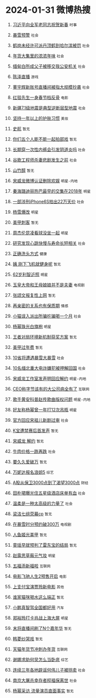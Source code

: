 # 2024-01-31 微博热搜 
1. [习近平向全军老同志祝贺新春](https://m.weibo.cn/search?containerid=100103type%3D1%26t%3D10%26q%3D%23%E4%B9%A0%E8%BF%91%E5%B9%B3%E5%90%91%E5%85%A8%E5%86%9B%E8%80%81%E5%90%8C%E5%BF%97%E7%A5%9D%E8%B4%BA%E6%96%B0%E6%98%A5%23&stream_entry_id=51&isnewpage=1&extparam=seat%3D1%26q%3D%2523%25E4%25B9%25A0%25E8%25BF%2591%25E5%25B9%25B3%25E5%2590%2591%25E5%2585%25A8%25E5%2586%259B%25E8%2580%2581%25E5%2590%258C%25E5%25BF%2597%25E7%25A5%259D%25E8%25B4%25BA%25E6%2596%25B0%25E6%2598%25A5%2523%26stream_entry_id%3D51%26filter_type%3Drealtimehot%26c_type%3D51%26pos%3D0%26cate%3D10103%26dgr%3D0%26display_time%3D1706642283%26pre_seqid%3D1706642283820016309209) `时事` 

2. [暴雪预警](https://m.weibo.cn/search?containerid=100103type%3D1%26t%3D10%26q%3D%E6%9A%B4%E9%9B%AA%E9%A2%84%E8%AD%A6&stream_entry_id=31&isnewpage=1&extparam=seat%3D1%26realpos%3D1%26lcate%3D5001%26dgr%3D0%26cate%3D5001%26band_rank%3D1%26q%3D%25E6%259A%25B4%25E9%259B%25AA%25E9%25A2%2584%25E8%25AD%25A6%26stream_entry_id%3D31%26filter_type%3Drealtimehot%26pos%3D0%26flag%3D2%26c_type%3D31%26display_time%3D1706642283%26pre_seqid%3D1706642283820016309209) `社会` 

3. [鹤岗未经许可派丹顶鹤到哈尔滨被罚](https://m.weibo.cn/search?containerid=100103type%3D1%26t%3D10%26q%3D%23%E9%B9%A4%E5%B2%97%E6%9C%AA%E7%BB%8F%E8%AE%B8%E5%8F%AF%E6%B4%BE%E4%B8%B9%E9%A1%B6%E9%B9%A4%E5%88%B0%E5%93%88%E5%B0%94%E6%BB%A8%E8%A2%AB%E7%BD%9A%23&stream_entry_id=31&isnewpage=1&extparam=seat%3D1%26realpos%3D2%26lcate%3D5001%26dgr%3D0%26cate%3D5001%26band_rank%3D2%26q%3D%2523%25E9%25B9%25A4%25E5%25B2%2597%25E6%259C%25AA%25E7%25BB%258F%25E8%25AE%25B8%25E5%258F%25AF%25E6%25B4%25BE%25E4%25B8%25B9%25E9%25A1%25B6%25E9%25B9%25A4%25E5%2588%25B0%25E5%2593%2588%25E5%25B0%2594%25E6%25BB%25A8%25E8%25A2%25AB%25E7%25BD%259A%2523%26stream_entry_id%3D31%26filter_type%3Drealtimehot%26pos%3D1%26flag%3D2%26c_type%3D31%26display_time%3D1706642283%26pre_seqid%3D1706642283820016309209) `社会` 

4. [年货大集里的浓浓年味](https://m.weibo.cn/search?containerid=100103type%3D1%26t%3D10%26q%3D%23%E5%B9%B4%E8%B4%A7%E5%A4%A7%E9%9B%86%E9%87%8C%E7%9A%84%E6%B5%93%E6%B5%93%E5%B9%B4%E5%91%B3%23&stream_entry_id=31&isnewpage=1&extparam=seat%3D1%26realpos%3D3%26lcate%3D5001%26dgr%3D0%26cate%3D5001%26band_rank%3D3%26q%3D%2523%25E5%25B9%25B4%25E8%25B4%25A7%25E5%25A4%25A7%25E9%259B%2586%25E9%2587%258C%25E7%259A%2584%25E6%25B5%2593%25E6%25B5%2593%25E5%25B9%25B4%25E5%2591%25B3%2523%26stream_entry_id%3D31%26filter_type%3Drealtimehot%26pos%3D2%26flag%3D0%26c_type%3D31%26display_time%3D1706642283%26pre_seqid%3D1706642283820016309209) `社会` 

5. [缅甸白所成父子被移交我公安机关](https://m.weibo.cn/search?containerid=100103type%3D1%26t%3D10%26q%3D%23%E7%BC%85%E7%94%B8%E7%99%BD%E6%89%80%E6%88%90%E7%88%B6%E5%AD%90%E8%A2%AB%E7%A7%BB%E4%BA%A4%E6%88%91%E5%85%AC%E5%AE%89%E6%9C%BA%E5%85%B3%23&stream_entry_id=31&isnewpage=1&extparam=seat%3D1%26realpos%3D4%26lcate%3D5001%26dgr%3D0%26cate%3D5001%26band_rank%3D4%26q%3D%2523%25E7%25BC%2585%25E7%2594%25B8%25E7%2599%25BD%25E6%2589%2580%25E6%2588%2590%25E7%2588%25B6%25E5%25AD%2590%25E8%25A2%25AB%25E7%25A7%25BB%25E4%25BA%25A4%25E6%2588%2591%25E5%2585%25AC%25E5%25AE%2589%25E6%259C%25BA%25E5%2585%25B3%2523%26stream_entry_id%3D31%26filter_type%3Drealtimehot%26pos%3D3%26flag%3D0%26c_type%3D31%26display_time%3D1706642283%26pre_seqid%3D1706642283820016309209) `社会` 

6. [陈泽直播](https://m.weibo.cn/search?containerid=100103type%3D1%26t%3D10%26q%3D%E9%99%88%E6%B3%BD%E7%9B%B4%E6%92%AD&stream_entry_id=31&isnewpage=1&extparam=seat%3D1%26realpos%3D5%26lcate%3D5001%26dgr%3D0%26cate%3D5001%26band_rank%3D5%26q%3D%25E9%2599%2588%25E6%25B3%25BD%25E7%259B%25B4%25E6%2592%25AD%26stream_entry_id%3D31%26filter_type%3Drealtimehot%26pos%3D4%26flag%3D0%26c_type%3D31%26display_time%3D1706642283%26pre_seqid%3D1706642283820016309209) `游戏` 

7. [董宇辉新账号直播间被指大规模抄袭](https://m.weibo.cn/search?containerid=100103type%3D1%26t%3D10%26q%3D%23%E8%91%A3%E5%AE%87%E8%BE%89%E6%96%B0%E8%B4%A6%E5%8F%B7%E7%9B%B4%E6%92%AD%E9%97%B4%E8%A2%AB%E6%8C%87%E5%A4%A7%E8%A7%84%E6%A8%A1%E6%8A%84%E8%A2%AD%23&stream_entry_id=31&isnewpage=1&extparam=seat%3D1%26realpos%3D6%26lcate%3D5001%26dgr%3D0%26cate%3D5001%26band_rank%3D6%26q%3D%2523%25E8%2591%25A3%25E5%25AE%2587%25E8%25BE%2589%25E6%2596%25B0%25E8%25B4%25A6%25E5%258F%25B7%25E7%259B%25B4%25E6%2592%25AD%25E9%2597%25B4%25E8%25A2%25AB%25E6%258C%2587%25E5%25A4%25A7%25E8%25A7%2584%25E6%25A8%25A1%25E6%258A%2584%25E8%25A2%25AD%2523%26stream_entry_id%3D31%26filter_type%3Drealtimehot%26pos%3D5%26flag%3D2%26c_type%3D31%26display_time%3D1706642283%26pre_seqid%3D1706642283820016309209) `社会` 

8. [红毯先生一身春节档反骨](https://m.weibo.cn/search?containerid=100103type%3D1%26t%3D10%26q%3D%23%E7%BA%A2%E6%AF%AF%E5%85%88%E7%94%9F%E4%B8%80%E8%BA%AB%E6%98%A5%E8%8A%82%E6%A1%A3%E5%8F%8D%E9%AA%A8%23&stream_entry_id=31&isnewpage=1&extparam=seat%3D1%26topic_ad%3D1%26lcate%3D5001%26dgr%3D0%26cate%3D5001%26band_rank%3D7%26q%3D%2523%25E7%25BA%25A2%25E6%25AF%25AF%25E5%2585%2588%25E7%2594%259F%25E4%25B8%2580%25E8%25BA%25AB%25E6%2598%25A5%25E8%258A%2582%25E6%25A1%25A3%25E5%258F%258D%25E9%25AA%25A8%2523%26stream_entry_id%3D31%26filter_type%3Drealtimehot%26adid%3D221774%26pos%3D6%26c_type%3D31%26is_ad_pos%3D1%26display_time%3D1706642283%26pre_seqid%3D1706642283820016309209) `电影` 

9. [新疆7.1级地震是典型逆断层型地震](https://m.weibo.cn/search?containerid=100103type%3D1%26t%3D10%26q%3D%23%E6%96%B0%E7%96%867.1%E7%BA%A7%E5%9C%B0%E9%9C%87%E6%98%AF%E5%85%B8%E5%9E%8B%E9%80%86%E6%96%AD%E5%B1%82%E5%9E%8B%E5%9C%B0%E9%9C%87%23&stream_entry_id=31&isnewpage=1&extparam=seat%3D1%26realpos%3D7%26lcate%3D5001%26dgr%3D0%26cate%3D5001%26band_rank%3D7%26q%3D%2523%25E6%2596%25B0%25E7%2596%25867.1%25E7%25BA%25A7%25E5%259C%25B0%25E9%259C%2587%25E6%2598%25AF%25E5%2585%25B8%25E5%259E%258B%25E9%2580%2586%25E6%2596%25AD%25E5%25B1%2582%25E5%259E%258B%25E5%259C%25B0%25E9%259C%2587%2523%26stream_entry_id%3D31%26filter_type%3Drealtimehot%26pos%3D7%26flag%3D2%26c_type%3D31%26display_time%3D1706642283%26pre_seqid%3D1706642283820016309209) `社会` 

10. [坚持一年以上的护肤习惯](https://m.weibo.cn/search?containerid=100103type%3D1%26t%3D10%26q%3D%23%E5%9D%9A%E6%8C%81%E4%B8%80%E5%B9%B4%E4%BB%A5%E4%B8%8A%E7%9A%84%E6%8A%A4%E8%82%A4%E4%B9%A0%E6%83%AF%23&stream_entry_id=31&isnewpage=1&extparam=seat%3D1%26realpos%3D8%26lcate%3D5001%26dgr%3D0%26cate%3D5001%26band_rank%3D8%26q%3D%2523%25E5%259D%259A%25E6%258C%2581%25E4%25B8%2580%25E5%25B9%25B4%25E4%25BB%25A5%25E4%25B8%258A%25E7%259A%2584%25E6%258A%25A4%25E8%2582%25A4%25E4%25B9%25A0%25E6%2583%25AF%2523%26stream_entry_id%3D31%26filter_type%3Drealtimehot%26pos%3D8%26flag%3D2%26c_type%3D31%26display_time%3D1706642283%26pre_seqid%3D1706642283820016309209) `美妆` 

11. [史航](https://m.weibo.cn/search?containerid=100103type%3D1%26t%3D10%26q%3D%E5%8F%B2%E8%88%AA&stream_entry_id=31&isnewpage=1&extparam=seat%3D1%26realpos%3D9%26lcate%3D5001%26dgr%3D0%26cate%3D5001%26band_rank%3D9%26q%3D%25E5%258F%25B2%25E8%2588%25AA%26stream_entry_id%3D31%26filter_type%3Drealtimehot%26pos%3D9%26flag%3D2%26c_type%3D31%26display_time%3D1706642283%26pre_seqid%3D1706642283820016309209) `暂无` 

12. [你们五个人能不能一起拍部戏](https://m.weibo.cn/search?containerid=100103type%3D1%26t%3D10%26q%3D%E4%BD%A0%E4%BB%AC%E4%BA%94%E4%B8%AA%E4%BA%BA%E8%83%BD%E4%B8%8D%E8%83%BD%E4%B8%80%E8%B5%B7%E6%8B%8D%E9%83%A8%E6%88%8F&stream_entry_id=31&isnewpage=1&extparam=seat%3D1%26realpos%3D10%26lcate%3D5001%26dgr%3D0%26cate%3D5001%26band_rank%3D10%26q%3D%25E4%25BD%25A0%25E4%25BB%25AC%25E4%25BA%2594%25E4%25B8%25AA%25E4%25BA%25BA%25E8%2583%25BD%25E4%25B8%258D%25E8%2583%25BD%25E4%25B8%2580%25E8%25B5%25B7%25E6%258B%258D%25E9%2583%25A8%25E6%2588%258F%26stream_entry_id%3D31%26filter_type%3Drealtimehot%26pos%3D10%26flag%3D2%26c_type%3D31%26display_time%3D1706642283%26pre_seqid%3D1706642283820016309209) `暂无` 

13. [长期穿一次性内裤会引发阴道炎吗](https://m.weibo.cn/search?containerid=100103type%3D1%26t%3D10%26q%3D%23%E9%95%BF%E6%9C%9F%E7%A9%BF%E4%B8%80%E6%AC%A1%E6%80%A7%E5%86%85%E8%A3%A4%E4%BC%9A%E5%BC%95%E5%8F%91%E9%98%B4%E9%81%93%E7%82%8E%E5%90%97%23&stream_entry_id=31&isnewpage=1&extparam=seat%3D1%26realpos%3D11%26lcate%3D5001%26dgr%3D0%26cate%3D5001%26band_rank%3D11%26q%3D%2523%25E9%2595%25BF%25E6%259C%259F%25E7%25A9%25BF%25E4%25B8%2580%25E6%25AC%25A1%25E6%2580%25A7%25E5%2586%2585%25E8%25A3%25A4%25E4%25BC%259A%25E5%25BC%2595%25E5%258F%2591%25E9%2598%25B4%25E9%2581%2593%25E7%2582%258E%25E5%2590%2597%2523%26stream_entry_id%3D31%26filter_type%3Drealtimehot%26pos%3D11%26flag%3D2%26c_type%3D31%26display_time%3D1706642283%26pre_seqid%3D1706642283820016309209) `社会` 

14. [谷歌工程师杀妻悲剧发生之前](https://m.weibo.cn/search?containerid=100103type%3D1%26t%3D10%26q%3D%23%E8%B0%B7%E6%AD%8C%E5%B7%A5%E7%A8%8B%E5%B8%88%E6%9D%80%E5%A6%BB%E6%82%B2%E5%89%A7%E5%8F%91%E7%94%9F%E4%B9%8B%E5%89%8D%23&stream_entry_id=31&isnewpage=1&extparam=seat%3D1%26realpos%3D12%26lcate%3D5001%26dgr%3D0%26cate%3D5001%26band_rank%3D12%26q%3D%2523%25E8%25B0%25B7%25E6%25AD%258C%25E5%25B7%25A5%25E7%25A8%258B%25E5%25B8%2588%25E6%259D%2580%25E5%25A6%25BB%25E6%2582%25B2%25E5%2589%25A7%25E5%258F%2591%25E7%2594%259F%25E4%25B9%258B%25E5%2589%258D%2523%26stream_entry_id%3D31%26filter_type%3Drealtimehot%26pos%3D12%26flag%3D2%26c_type%3D31%26display_time%3D1706642283%26pre_seqid%3D1706642283820016309209) `社会` 

15. [山竹醇](https://m.weibo.cn/search?containerid=100103type%3D1%26t%3D10%26q%3D%E5%B1%B1%E7%AB%B9%E9%86%87&stream_entry_id=31&isnewpage=1&extparam=seat%3D1%26realpos%3D13%26lcate%3D5001%26dgr%3D0%26cate%3D5001%26band_rank%3D13%26q%3D%25E5%25B1%25B1%25E7%25AB%25B9%25E9%2586%2587%26stream_entry_id%3D31%26filter_type%3Drealtimehot%26pos%3D13%26flag%3D2%26c_type%3D31%26display_time%3D1706642283%26pre_seqid%3D1706642283820016309209) `暂无` 

16. [宋威龙微博认证删除欢娱](https://m.weibo.cn/search?containerid=100103type%3D1%26t%3D10%26q%3D%23%E5%AE%8B%E5%A8%81%E9%BE%99%E5%BE%AE%E5%8D%9A%E8%AE%A4%E8%AF%81%E5%88%A0%E9%99%A4%E6%AC%A2%E5%A8%B1%23&stream_entry_id=31&isnewpage=1&extparam=seat%3D1%26realpos%3D14%26lcate%3D5001%26dgr%3D0%26cate%3D5001%26band_rank%3D14%26q%3D%2523%25E5%25AE%258B%25E5%25A8%2581%25E9%25BE%2599%25E5%25BE%25AE%25E5%258D%259A%25E8%25AE%25A4%25E8%25AF%2581%25E5%2588%25A0%25E9%2599%25A4%25E6%25AC%25A2%25E5%25A8%25B1%2523%26stream_entry_id%3D31%26filter_type%3Drealtimehot%26pos%3D14%26flag%3D2%26c_type%3D31%26display_time%3D1706642283%26pre_seqid%3D1706642283820016309209) `明星-内地` 

17. [秦海璐迪丽热巴最早的交集在2018年](https://m.weibo.cn/search?containerid=100103type%3D1%26t%3D10%26q%3D%23%E7%A7%A6%E6%B5%B7%E7%92%90%E8%BF%AA%E4%B8%BD%E7%83%AD%E5%B7%B4%E6%9C%80%E6%97%A9%E7%9A%84%E4%BA%A4%E9%9B%86%E5%9C%A82018%E5%B9%B4%23&stream_entry_id=31&isnewpage=1&extparam=seat%3D1%26realpos%3D15%26lcate%3D5001%26dgr%3D0%26cate%3D5001%26band_rank%3D15%26q%3D%2523%25E7%25A7%25A6%25E6%25B5%25B7%25E7%2592%2590%25E8%25BF%25AA%25E4%25B8%25BD%25E7%2583%25AD%25E5%25B7%25B4%25E6%259C%2580%25E6%2597%25A9%25E7%259A%2584%25E4%25BA%25A4%25E9%259B%2586%25E5%259C%25A82018%25E5%25B9%25B4%2523%26stream_entry_id%3D31%26filter_type%3Drealtimehot%26pos%3D15%26flag%3D0%26c_type%3D31%26display_time%3D1706642283%26pre_seqid%3D1706642283820016309209) `明星` 

18. [一部涉刑iPhone6S拍出22万天价](https://m.weibo.cn/search?containerid=100103type%3D1%26t%3D10%26q%3D%23%E4%B8%80%E9%83%A8%E6%B6%89%E5%88%91iPhone6S%E6%8B%8D%E5%87%BA22%E4%B8%87%E5%A4%A9%E4%BB%B7%23&stream_entry_id=31&isnewpage=1&extparam=seat%3D1%26realpos%3D16%26lcate%3D5001%26dgr%3D0%26cate%3D5001%26band_rank%3D16%26q%3D%2523%25E4%25B8%2580%25E9%2583%25A8%25E6%25B6%2589%25E5%2588%2591iPhone6S%25E6%258B%258D%25E5%2587%25BA22%25E4%25B8%2587%25E5%25A4%25A9%25E4%25BB%25B7%2523%26stream_entry_id%3D31%26filter_type%3Drealtimehot%26pos%3D16%26flag%3D0%26c_type%3D31%26display_time%3D1706642283%26pre_seqid%3D1706642283820016309209) `社会` 

19. [杨雪爆改](https://m.weibo.cn/search?containerid=100103type%3D1%26t%3D10%26q%3D%23%E6%9D%A8%E9%9B%AA%E7%88%86%E6%94%B9%23&stream_entry_id=31&isnewpage=1&extparam=seat%3D1%26realpos%3D17%26lcate%3D5001%26dgr%3D0%26cate%3D5001%26band_rank%3D17%26q%3D%2523%25E6%259D%25A8%25E9%259B%25AA%25E7%2588%2586%25E6%2594%25B9%2523%26stream_entry_id%3D31%26filter_type%3Drealtimehot%26pos%3D17%26flag%3D2%26c_type%3D31%26display_time%3D1706642283%26pre_seqid%3D1706642283820016309209) `明星` 

20. [美甲刺客](https://m.weibo.cn/search?containerid=100103type%3D1%26t%3D10%26q%3D%E7%BE%8E%E7%94%B2%E5%88%BA%E5%AE%A2&stream_entry_id=31&isnewpage=1&extparam=seat%3D1%26realpos%3D18%26lcate%3D5001%26dgr%3D0%26cate%3D5001%26band_rank%3D18%26q%3D%25E7%25BE%258E%25E7%2594%25B2%25E5%2588%25BA%25E5%25AE%25A2%26stream_entry_id%3D31%26filter_type%3Drealtimehot%26pos%3D18%26flag%3D0%26c_type%3D31%26display_time%3D1706642283%26pre_seqid%3D1706642283820016309209) `暂无` 

21. [周杰伦昆凌看球没坐一起](https://m.weibo.cn/search?containerid=100103type%3D1%26t%3D10%26q%3D%23%E5%91%A8%E6%9D%B0%E4%BC%A6%E6%98%86%E5%87%8C%E7%9C%8B%E7%90%83%E6%B2%A1%E5%9D%90%E4%B8%80%E8%B5%B7%23&stream_entry_id=31&isnewpage=1&extparam=seat%3D1%26realpos%3D19%26lcate%3D5001%26dgr%3D0%26cate%3D5001%26band_rank%3D19%26q%3D%2523%25E5%2591%25A8%25E6%259D%25B0%25E4%25BC%25A6%25E6%2598%2586%25E5%2587%258C%25E7%259C%258B%25E7%2590%2583%25E6%25B2%25A1%25E5%259D%2590%25E4%25B8%2580%25E8%25B5%25B7%2523%26stream_entry_id%3D31%26filter_type%3Drealtimehot%26pos%3D19%26flag%3D2%26c_type%3D31%26display_time%3D1706642283%26pre_seqid%3D1706642283820016309209) `明星` 

22. [研究发现心跳快慢与寿命长短相关](https://m.weibo.cn/search?containerid=100103type%3D1%26t%3D10%26q%3D%23%E7%A0%94%E7%A9%B6%E5%8F%91%E7%8E%B0%E5%BF%83%E8%B7%B3%E5%BF%AB%E6%85%A2%E4%B8%8E%E5%AF%BF%E5%91%BD%E9%95%BF%E7%9F%AD%E7%9B%B8%E5%85%B3%23&stream_entry_id=31&isnewpage=1&extparam=seat%3D1%26realpos%3D20%26lcate%3D5001%26dgr%3D0%26cate%3D5001%26band_rank%3D20%26q%3D%2523%25E7%25A0%2594%25E7%25A9%25B6%25E5%258F%2591%25E7%258E%25B0%25E5%25BF%2583%25E8%25B7%25B3%25E5%25BF%25AB%25E6%2585%25A2%25E4%25B8%258E%25E5%25AF%25BF%25E5%2591%25BD%25E9%2595%25BF%25E7%259F%25AD%25E7%259B%25B8%25E5%2585%25B3%2523%26stream_entry_id%3D31%26filter_type%3Drealtimehot%26pos%3D20%26flag%3D0%26c_type%3D31%26display_time%3D1706642283%26pre_seqid%3D1706642283820016309209) `社会` 

23. [正确洗头方式](https://m.weibo.cn/search?containerid=100103type%3D1%26t%3D10%26q%3D%23%E6%AD%A3%E7%A1%AE%E6%B4%97%E5%A4%B4%E6%96%B9%E5%BC%8F%23&stream_entry_id=31&isnewpage=1&extparam=seat%3D1%26realpos%3D21%26lcate%3D5001%26dgr%3D0%26cate%3D5001%26band_rank%3D21%26q%3D%2523%25E6%25AD%25A3%25E7%25A1%25AE%25E6%25B4%2597%25E5%25A4%25B4%25E6%2596%25B9%25E5%25BC%258F%2523%26stream_entry_id%3D31%26filter_type%3Drealtimehot%26pos%3D21%26flag%3D1%26c_type%3D31%26display_time%3D1706642283%26pre_seqid%3D1706642283820016309209) `健康` 

24. [姨 刚下飞机就健身呢](https://m.weibo.cn/search?containerid=100103type%3D1%26t%3D10%26q%3D%E5%A7%A8+%E5%88%9A%E4%B8%8B%E9%A3%9E%E6%9C%BA%E5%B0%B1%E5%81%A5%E8%BA%AB%E5%91%A2&stream_entry_id=31&isnewpage=1&extparam=seat%3D1%26realpos%3D22%26lcate%3D5001%26dgr%3D0%26cate%3D5001%26band_rank%3D22%26q%3D%25E5%25A7%25A8%2520%25E5%2588%259A%25E4%25B8%258B%25E9%25A3%259E%25E6%259C%25BA%25E5%25B0%25B1%25E5%2581%25A5%25E8%25BA%25AB%25E5%2591%25A2%26stream_entry_id%3D31%26filter_type%3Drealtimehot%26pos%3D22%26flag%3D2%26c_type%3D31%26display_time%3D1706642283%26pre_seqid%3D1706642283820016309209) `暂无` 

25. [62岁利智近照](https://m.weibo.cn/search?containerid=100103type%3D1%26t%3D10%26q%3D%2362%E5%B2%81%E5%88%A9%E6%99%BA%E8%BF%91%E7%85%A7%23&stream_entry_id=31&isnewpage=1&extparam=seat%3D1%26realpos%3D23%26lcate%3D5001%26dgr%3D0%26cate%3D5001%26band_rank%3D23%26q%3D%252362%25E5%25B2%2581%25E5%2588%25A9%25E6%2599%25BA%25E8%25BF%2591%25E7%2585%25A7%2523%26stream_entry_id%3D31%26filter_type%3Drealtimehot%26pos%3D23%26flag%3D0%26c_type%3D31%26display_time%3D1706642283%26pre_seqid%3D1706642283820016309209) `明星` 

26. [玉皇大帝和王母娘娘并不是夫妻](https://m.weibo.cn/search?containerid=100103type%3D1%26t%3D10%26q%3D%E7%8E%89%E7%9A%87%E5%A4%A7%E5%B8%9D%E5%92%8C%E7%8E%8B%E6%AF%8D%E5%A8%98%E5%A8%98%E5%B9%B6%E4%B8%8D%E6%98%AF%E5%A4%AB%E5%A6%BB&stream_entry_id=31&isnewpage=1&extparam=seat%3D1%26realpos%3D24%26lcate%3D5001%26dgr%3D0%26cate%3D5001%26band_rank%3D24%26q%3D%25E7%258E%2589%25E7%259A%2587%25E5%25A4%25A7%25E5%25B8%259D%25E5%2592%258C%25E7%258E%258B%25E6%25AF%258D%25E5%25A8%2598%25E5%25A8%2598%25E5%25B9%25B6%25E4%25B8%258D%25E6%2598%25AF%25E5%25A4%25AB%25E5%25A6%25BB%26stream_entry_id%3D31%26filter_type%3Drealtimehot%26pos%3D24%26flag%3D0%26c_type%3D31%26display_time%3D1706642283%26pre_seqid%3D1706642283820016309209) `电视剧` 

27. [张颂文报复性上网](https://m.weibo.cn/search?containerid=100103type%3D1%26t%3D10%26q%3D%E5%BC%A0%E9%A2%82%E6%96%87%E6%8A%A5%E5%A4%8D%E6%80%A7%E4%B8%8A%E7%BD%91&stream_entry_id=31&isnewpage=1&extparam=seat%3D1%26realpos%3D25%26lcate%3D5001%26dgr%3D0%26cate%3D5001%26band_rank%3D25%26q%3D%25E5%25BC%25A0%25E9%25A2%2582%25E6%2596%2587%25E6%258A%25A5%25E5%25A4%258D%25E6%2580%25A7%25E4%25B8%258A%25E7%25BD%2591%26stream_entry_id%3D31%26filter_type%3Drealtimehot%26pos%3D25%26flag%3D0%26c_type%3D31%26display_time%3D1706642283%26pre_seqid%3D1706642283820016309209) `暂无` 

28. [再亲密的关系也有保质期](https://m.weibo.cn/search?containerid=100103type%3D1%26t%3D10%26q%3D%23%E5%86%8D%E4%BA%B2%E5%AF%86%E7%9A%84%E5%85%B3%E7%B3%BB%E4%B9%9F%E6%9C%89%E4%BF%9D%E8%B4%A8%E6%9C%9F%23&stream_entry_id=31&isnewpage=1&extparam=seat%3D1%26realpos%3D26%26lcate%3D5001%26dgr%3D0%26cate%3D5001%26band_rank%3D26%26q%3D%2523%25E5%2586%258D%25E4%25BA%25B2%25E5%25AF%2586%25E7%259A%2584%25E5%2585%25B3%25E7%25B3%25BB%25E4%25B9%259F%25E6%259C%2589%25E4%25BF%259D%25E8%25B4%25A8%25E6%259C%259F%2523%26stream_entry_id%3D31%26filter_type%3Drealtimehot%26pos%3D26%26flag%3D0%26c_type%3D31%26display_time%3D1706642283%26pre_seqid%3D1706642283820016309209) `情感` 

29. [小猫误入派出所骗吃骗喝一个月](https://m.weibo.cn/search?containerid=100103type%3D1%26t%3D10%26q%3D%23%E5%B0%8F%E7%8C%AB%E8%AF%AF%E5%85%A5%E6%B4%BE%E5%87%BA%E6%89%80%E9%AA%97%E5%90%83%E9%AA%97%E5%96%9D%E4%B8%80%E4%B8%AA%E6%9C%88%23&stream_entry_id=31&isnewpage=1&extparam=seat%3D1%26realpos%3D27%26lcate%3D5001%26dgr%3D0%26cate%3D5001%26band_rank%3D27%26q%3D%2523%25E5%25B0%258F%25E7%258C%25AB%25E8%25AF%25AF%25E5%2585%25A5%25E6%25B4%25BE%25E5%2587%25BA%25E6%2589%2580%25E9%25AA%2597%25E5%2590%2583%25E9%25AA%2597%25E5%2596%259D%25E4%25B8%2580%25E4%25B8%25AA%25E6%259C%2588%2523%26stream_entry_id%3D31%26filter_type%3Drealtimehot%26pos%3D27%26flag%3D32768%26c_type%3D31%26display_time%3D1706642283%26pre_seqid%3D1706642283820016309209) `社会` 

30. [杨幂珠光白旗袍](https://m.weibo.cn/search?containerid=100103type%3D1%26t%3D10%26q%3D%23%E6%9D%A8%E5%B9%82%E7%8F%A0%E5%85%89%E7%99%BD%E6%97%97%E8%A2%8D%23&stream_entry_id=31&isnewpage=1&extparam=seat%3D1%26realpos%3D28%26lcate%3D5001%26dgr%3D0%26cate%3D5001%26band_rank%3D28%26q%3D%2523%25E6%259D%25A8%25E5%25B9%2582%25E7%258F%25A0%25E5%2585%2589%25E7%2599%25BD%25E6%2597%2597%25E8%25A2%258D%2523%26stream_entry_id%3D31%26filter_type%3Drealtimehot%26pos%3D28%26flag%3D0%26c_type%3D31%26display_time%3D1706642283%26pre_seqid%3D1706642283820016309209) `明星` 

31. [王者对局环境新机制获奖方案](https://m.weibo.cn/search?containerid=100103type%3D1%26t%3D10%26q%3D%23%E7%8E%8B%E8%80%85%E5%AF%B9%E5%B1%80%E7%8E%AF%E5%A2%83%E6%96%B0%E6%9C%BA%E5%88%B6%E8%8E%B7%E5%A5%96%E6%96%B9%E6%A1%88%23&stream_entry_id=31&isnewpage=1&extparam=seat%3D1%26realpos%3D29%26lcate%3D5001%26dgr%3D0%26cate%3D5001%26band_rank%3D29%26q%3D%2523%25E7%258E%258B%25E8%2580%2585%25E5%25AF%25B9%25E5%25B1%2580%25E7%258E%25AF%25E5%25A2%2583%25E6%2596%25B0%25E6%259C%25BA%25E5%2588%25B6%25E8%258E%25B7%25E5%25A5%2596%25E6%2596%25B9%25E6%25A1%2588%2523%26stream_entry_id%3D31%26filter_type%3Drealtimehot%26pos%3D29%26flag%3D1%26c_type%3D31%26display_time%3D1706642283%26pre_seqid%3D1706642283820016309209) `暂无` 

32. [美甲过年费](https://m.weibo.cn/search?containerid=100103type%3D1%26t%3D10%26q%3D%E7%BE%8E%E7%94%B2%E8%BF%87%E5%B9%B4%E8%B4%B9&stream_entry_id=31&isnewpage=1&extparam=seat%3D1%26realpos%3D30%26lcate%3D5001%26dgr%3D0%26cate%3D5001%26band_rank%3D30%26q%3D%25E7%25BE%258E%25E7%2594%25B2%25E8%25BF%2587%25E5%25B9%25B4%25E8%25B4%25B9%26stream_entry_id%3D31%26filter_type%3Drealtimehot%26pos%3D30%26flag%3D0%26c_type%3D31%26display_time%3D1706642283%26pre_seqid%3D1706642283820016309209) `暂无` 

33. [10省将遭遇暴雪大暴雪](https://m.weibo.cn/search?containerid=100103type%3D1%26t%3D10%26q%3D%2310%E7%9C%81%E5%B0%86%E9%81%AD%E9%81%87%E6%9A%B4%E9%9B%AA%E5%A4%A7%E6%9A%B4%E9%9B%AA%23&stream_entry_id=31&isnewpage=1&extparam=seat%3D1%26realpos%3D31%26lcate%3D5001%26dgr%3D0%26cate%3D5001%26band_rank%3D31%26q%3D%252310%25E7%259C%2581%25E5%25B0%2586%25E9%2581%25AD%25E9%2581%2587%25E6%259A%25B4%25E9%259B%25AA%25E5%25A4%25A7%25E6%259A%25B4%25E9%259B%25AA%2523%26stream_entry_id%3D31%26filter_type%3Drealtimehot%26pos%3D31%26flag%3D0%26c_type%3D31%26display_time%3D1706642283%26pre_seqid%3D1706642283820016309209) `社会` 

34. [10名缅北重大电诈嫌犯被押解回国](https://m.weibo.cn/search?containerid=100103type%3D1%26t%3D10%26q%3D%2310%E5%90%8D%E7%BC%85%E5%8C%97%E9%87%8D%E5%A4%A7%E7%94%B5%E8%AF%88%E5%AB%8C%E7%8A%AF%E8%A2%AB%E6%8A%BC%E8%A7%A3%E5%9B%9E%E5%9B%BD%23&stream_entry_id=31&isnewpage=1&extparam=seat%3D1%26realpos%3D32%26lcate%3D5001%26dgr%3D0%26cate%3D5001%26band_rank%3D32%26q%3D%252310%25E5%2590%258D%25E7%25BC%2585%25E5%258C%2597%25E9%2587%258D%25E5%25A4%25A7%25E7%2594%25B5%25E8%25AF%2588%25E5%25AB%258C%25E7%258A%25AF%25E8%25A2%25AB%25E6%258A%25BC%25E8%25A7%25A3%25E5%259B%259E%25E5%259B%25BD%2523%26stream_entry_id%3D31%26filter_type%3Drealtimehot%26pos%3D32%26flag%3D0%26c_type%3D31%26display_time%3D1706642283%26pre_seqid%3D1706642283820016309209) `社会` 

35. [宋威龙工作室发声明回应解约](https://m.weibo.cn/search?containerid=100103type%3D1%26t%3D10%26q%3D%23%E5%AE%8B%E5%A8%81%E9%BE%99%E5%B7%A5%E4%BD%9C%E5%AE%A4%E5%8F%91%E5%A3%B0%E6%98%8E%E5%9B%9E%E5%BA%94%E8%A7%A3%E7%BA%A6%23&stream_entry_id=31&isnewpage=1&extparam=seat%3D1%26realpos%3D33%26lcate%3D5001%26dgr%3D0%26cate%3D5001%26band_rank%3D33%26q%3D%2523%25E5%25AE%258B%25E5%25A8%2581%25E9%25BE%2599%25E5%25B7%25A5%25E4%25BD%259C%25E5%25AE%25A4%25E5%258F%2591%25E5%25A3%25B0%25E6%2598%258E%25E5%259B%259E%25E5%25BA%2594%25E8%25A7%25A3%25E7%25BA%25A6%2523%26stream_entry_id%3D31%26filter_type%3Drealtimehot%26pos%3D33%26flag%3D0%26c_type%3D31%26display_time%3D1706642283%26pre_seqid%3D1706642283820016309209) `明星-内地` 

36. [CEO称字节该有的大公司病全有了](https://m.weibo.cn/search?containerid=100103type%3D1%26t%3D10%26q%3D%23CEO%E7%A7%B0%E5%AD%97%E8%8A%82%E8%AF%A5%E6%9C%89%E7%9A%84%E5%A4%A7%E5%85%AC%E5%8F%B8%E7%97%85%E5%85%A8%E6%9C%89%E4%BA%86%23&stream_entry_id=31&isnewpage=1&extparam=seat%3D1%26realpos%3D34%26lcate%3D5001%26dgr%3D0%26cate%3D5001%26band_rank%3D34%26q%3D%2523CEO%25E7%25A7%25B0%25E5%25AD%2597%25E8%258A%2582%25E8%25AF%25A5%25E6%259C%2589%25E7%259A%2584%25E5%25A4%25A7%25E5%2585%25AC%25E5%258F%25B8%25E7%2597%2585%25E5%2585%25A8%25E6%259C%2589%25E4%25BA%2586%2523%26stream_entry_id%3D31%26filter_type%3Drealtimehot%26pos%3D34%26flag%3D0%26c_type%3D31%26display_time%3D1706642283%26pre_seqid%3D1706642283820016309209) `互联网` 

37. [歌手黄安科普赵传歌曲版权问题](https://m.weibo.cn/search?containerid=100103type%3D1%26t%3D10%26q%3D%23%E6%AD%8C%E6%89%8B%E9%BB%84%E5%AE%89%E7%A7%91%E6%99%AE%E8%B5%B5%E4%BC%A0%E6%AD%8C%E6%9B%B2%E7%89%88%E6%9D%83%E9%97%AE%E9%A2%98%23&stream_entry_id=31&isnewpage=1&extparam=seat%3D1%26realpos%3D35%26lcate%3D5001%26dgr%3D0%26cate%3D5001%26band_rank%3D35%26q%3D%2523%25E6%25AD%258C%25E6%2589%258B%25E9%25BB%2584%25E5%25AE%2589%25E7%25A7%2591%25E6%2599%25AE%25E8%25B5%25B5%25E4%25BC%25A0%25E6%25AD%258C%25E6%259B%25B2%25E7%2589%2588%25E6%259D%2583%25E9%2597%25AE%25E9%25A2%2598%2523%26stream_entry_id%3D31%26filter_type%3Drealtimehot%26pos%3D35%26flag%3D0%26c_type%3D31%26display_time%3D1706642283%26pre_seqid%3D1706642283820016309209) `明星-内地` 

38. [好友称杨幂曾一年打12次吊瓶](https://m.weibo.cn/search?containerid=100103type%3D1%26t%3D10%26q%3D%E5%A5%BD%E5%8F%8B%E7%A7%B0%E6%9D%A8%E5%B9%82%E6%9B%BE%E4%B8%80%E5%B9%B4%E6%89%9312%E6%AC%A1%E5%90%8A%E7%93%B6&stream_entry_id=31&isnewpage=1&extparam=seat%3D1%26realpos%3D36%26lcate%3D5001%26dgr%3D0%26cate%3D5001%26band_rank%3D36%26q%3D%25E5%25A5%25BD%25E5%258F%258B%25E7%25A7%25B0%25E6%259D%25A8%25E5%25B9%2582%25E6%259B%25BE%25E4%25B8%2580%25E5%25B9%25B4%25E6%2589%259312%25E6%25AC%25A1%25E5%2590%258A%25E7%2593%25B6%26stream_entry_id%3D31%26filter_type%3Drealtimehot%26pos%3D36%26flag%3D0%26c_type%3D31%26display_time%3D1706642283%26pre_seqid%3D1706642283820016309209) `明星` 

39. [官方回应宋祖儿新剧过审](https://m.weibo.cn/search?containerid=100103type%3D1%26t%3D10%26q%3D%23%E5%AE%98%E6%96%B9%E5%9B%9E%E5%BA%94%E5%AE%8B%E7%A5%96%E5%84%BF%E6%96%B0%E5%89%A7%E8%BF%87%E5%AE%A1%23&stream_entry_id=31&isnewpage=1&extparam=seat%3D1%26realpos%3D37%26lcate%3D5001%26dgr%3D0%26cate%3D5001%26band_rank%3D37%26q%3D%2523%25E5%25AE%2598%25E6%2596%25B9%25E5%259B%259E%25E5%25BA%2594%25E5%25AE%258B%25E7%25A5%2596%25E5%2584%25BF%25E6%2596%25B0%25E5%2589%25A7%25E8%25BF%2587%25E5%25AE%25A1%2523%26stream_entry_id%3D31%26filter_type%3Drealtimehot%26pos%3D37%26flag%3D0%26c_type%3D31%26display_time%3D1706642283%26pre_seqid%3D1706642283820016309209) `社会` 

40. [K宝遭禁赛后首发声](https://m.weibo.cn/search?containerid=100103type%3D1%26t%3D10%26q%3DK%E5%AE%9D%E9%81%AD%E7%A6%81%E8%B5%9B%E5%90%8E%E9%A6%96%E5%8F%91%E5%A3%B0&stream_entry_id=31&isnewpage=1&extparam=seat%3D1%26realpos%3D38%26lcate%3D5001%26dgr%3D0%26cate%3D5001%26band_rank%3D38%26q%3DK%25E5%25AE%259D%25E9%2581%25AD%25E7%25A6%2581%25E8%25B5%259B%25E5%2590%258E%25E9%25A6%2596%25E5%258F%2591%25E5%25A3%25B0%26stream_entry_id%3D31%26filter_type%3Drealtimehot%26pos%3D38%26flag%3D0%26c_type%3D31%26display_time%3D1706642283%26pre_seqid%3D1706642283820016309209) `暂无` 

41. [宋威龙 解约](https://m.weibo.cn/search?containerid=100103type%3D1%26t%3D10%26q%3D%E5%AE%8B%E5%A8%81%E9%BE%99+%E8%A7%A3%E7%BA%A6&stream_entry_id=31&isnewpage=1&extparam=seat%3D1%26realpos%3D39%26lcate%3D5001%26dgr%3D0%26cate%3D5001%26band_rank%3D39%26q%3D%25E5%25AE%258B%25E5%25A8%2581%25E9%25BE%2599%2520%25E8%25A7%25A3%25E7%25BA%25A6%26stream_entry_id%3D31%26filter_type%3Drealtimehot%26pos%3D39%26flag%3D0%26c_type%3D31%26display_time%3D1706642283%26pre_seqid%3D1706642283820016309209) `暂无` 

42. [牛肉价格一跌再跌](https://m.weibo.cn/search?containerid=100103type%3D1%26t%3D10%26q%3D%23%E7%89%9B%E8%82%89%E4%BB%B7%E6%A0%BC%E4%B8%80%E8%B7%8C%E5%86%8D%E8%B7%8C%23&stream_entry_id=31&isnewpage=1&extparam=seat%3D1%26realpos%3D40%26lcate%3D5001%26dgr%3D0%26cate%3D5001%26band_rank%3D40%26q%3D%2523%25E7%2589%259B%25E8%2582%2589%25E4%25BB%25B7%25E6%25A0%25BC%25E4%25B8%2580%25E8%25B7%258C%25E5%2586%258D%25E8%25B7%258C%2523%26stream_entry_id%3D31%26filter_type%3Drealtimehot%26pos%3D40%26flag%3D0%26c_type%3D31%26display_time%3D1706642283%26pre_seqid%3D1706642283820016309209) `社会` 

43. [要久久爱破万](https://m.weibo.cn/search?containerid=100103type%3D1%26t%3D10%26q%3D%E8%A6%81%E4%B9%85%E4%B9%85%E7%88%B1%E7%A0%B4%E4%B8%87&stream_entry_id=31&isnewpage=1&extparam=seat%3D1%26realpos%3D41%26lcate%3D5001%26dgr%3D0%26cate%3D5001%26band_rank%3D41%26q%3D%25E8%25A6%2581%25E4%25B9%2585%25E4%25B9%2585%25E7%2588%25B1%25E7%25A0%25B4%25E4%25B8%2587%26stream_entry_id%3D31%26filter_type%3Drealtimehot%26pos%3D41%26flag%3D0%26c_type%3D31%26display_time%3D1706642283%26pre_seqid%3D1706642283820016309209) `暂无` 

44. [万妮达报名浪姐5](https://m.weibo.cn/search?containerid=100103type%3D1%26t%3D10%26q%3D%23%E4%B8%87%E5%A6%AE%E8%BE%BE%E6%8A%A5%E5%90%8D%E6%B5%AA%E5%A7%905%23&stream_entry_id=31&isnewpage=1&extparam=seat%3D1%26realpos%3D42%26lcate%3D5001%26dgr%3D0%26cate%3D5001%26band_rank%3D42%26q%3D%2523%25E4%25B8%2587%25E5%25A6%25AE%25E8%25BE%25BE%25E6%258A%25A5%25E5%2590%258D%25E6%25B5%25AA%25E5%25A7%25905%2523%26stream_entry_id%3D31%26filter_type%3Drealtimehot%26pos%3D42%26flag%3D0%26c_type%3D31%26display_time%3D1706642283%26pre_seqid%3D1706642283820016309209) `综艺` 

45. [A股从保卫3000点到了渴望3000点](https://m.weibo.cn/search?containerid=100103type%3D1%26t%3D10%26q%3D%23A%E8%82%A1%E4%BB%8E%E4%BF%9D%E5%8D%AB3000%E7%82%B9%E5%88%B0%E4%BA%86%E6%B8%B4%E6%9C%9B3000%E7%82%B9%23&stream_entry_id=31&isnewpage=1&extparam=seat%3D1%26realpos%3D43%26lcate%3D5001%26dgr%3D0%26cate%3D5001%26band_rank%3D43%26q%3D%2523A%25E8%2582%25A1%25E4%25BB%258E%25E4%25BF%259D%25E5%258D%25AB3000%25E7%2582%25B9%25E5%2588%25B0%25E4%25BA%2586%25E6%25B8%25B4%25E6%259C%259B3000%25E7%2582%25B9%2523%26stream_entry_id%3D31%26filter_type%3Drealtimehot%26pos%3D43%26flag%3D0%26c_type%3D31%26display_time%3D1706642283%26pre_seqid%3D1706642283820016309209) `财经` 

46. [田朴珺曝光住五星级酒店床单有血](https://m.weibo.cn/search?containerid=100103type%3D1%26t%3D10%26q%3D%23%E7%94%B0%E6%9C%B4%E7%8F%BA%E6%9B%9D%E5%85%89%E4%BD%8F%E4%BA%94%E6%98%9F%E7%BA%A7%E9%85%92%E5%BA%97%E5%BA%8A%E5%8D%95%E6%9C%89%E8%A1%80%23&stream_entry_id=31&isnewpage=1&extparam=seat%3D1%26realpos%3D44%26lcate%3D5001%26dgr%3D0%26cate%3D5001%26band_rank%3D44%26q%3D%2523%25E7%2594%25B0%25E6%259C%25B4%25E7%258F%25BA%25E6%259B%259D%25E5%2585%2589%25E4%25BD%258F%25E4%25BA%2594%25E6%2598%259F%25E7%25BA%25A7%25E9%2585%2592%25E5%25BA%2597%25E5%25BA%258A%25E5%258D%2595%25E6%259C%2589%25E8%25A1%2580%2523%26stream_entry_id%3D31%26filter_type%3Drealtimehot%26pos%3D44%26flag%3D0%26c_type%3D31%26display_time%3D1706642283%26pre_seqid%3D1706642283820016309209) `社会` 

47. [温柔是一种太高级的力量了](https://m.weibo.cn/search?containerid=100103type%3D1%26t%3D10%26q%3D%23%E6%B8%A9%E6%9F%94%E6%98%AF%E4%B8%80%E7%A7%8D%E5%A4%AA%E9%AB%98%E7%BA%A7%E7%9A%84%E5%8A%9B%E9%87%8F%E4%BA%86%23&stream_entry_id=31&isnewpage=1&extparam=seat%3D1%26realpos%3D45%26lcate%3D5001%26dgr%3D0%26cate%3D5001%26band_rank%3D45%26q%3D%2523%25E6%25B8%25A9%25E6%259F%2594%25E6%2598%25AF%25E4%25B8%2580%25E7%25A7%258D%25E5%25A4%25AA%25E9%25AB%2598%25E7%25BA%25A7%25E7%259A%2584%25E5%258A%259B%25E9%2587%258F%25E4%25BA%2586%2523%26stream_entry_id%3D31%26filter_type%3Drealtimehot%26pos%3D45%26flag%3D0%26c_type%3D31%26display_time%3D1706642283%26pre_seqid%3D1706642283820016309209) `社会` 

48. [梁洁七组荧幕cp](https://m.weibo.cn/search?containerid=100103type%3D1%26t%3D10%26q%3D%E6%A2%81%E6%B4%81%E4%B8%83%E7%BB%84%E8%8D%A7%E5%B9%95cp&stream_entry_id=31&isnewpage=1&extparam=seat%3D1%26realpos%3D46%26lcate%3D5001%26dgr%3D0%26cate%3D5001%26band_rank%3D46%26q%3D%25E6%25A2%2581%25E6%25B4%2581%25E4%25B8%2583%25E7%25BB%2584%25E8%258D%25A7%25E5%25B9%2595cp%26stream_entry_id%3D31%26filter_type%3Drealtimehot%26pos%3D46%26flag%3D0%26c_type%3D31%26display_time%3D1706642283%26pre_seqid%3D1706642283820016309209) `暂无` 

49. [在暴雪时分预约破300万](https://m.weibo.cn/search?containerid=100103type%3D1%26t%3D10%26q%3D%23%E5%9C%A8%E6%9A%B4%E9%9B%AA%E6%97%B6%E5%88%86%E9%A2%84%E7%BA%A6%E7%A0%B4300%E4%B8%87%23&stream_entry_id=31&isnewpage=1&extparam=seat%3D1%26realpos%3D47%26lcate%3D5001%26dgr%3D0%26cate%3D5001%26band_rank%3D47%26q%3D%2523%25E5%259C%25A8%25E6%259A%25B4%25E9%259B%25AA%25E6%2597%25B6%25E5%2588%2586%25E9%25A2%2584%25E7%25BA%25A6%25E7%25A0%25B4300%25E4%25B8%2587%2523%26stream_entry_id%3D31%26filter_type%3Drealtimehot%26pos%3D47%26flag%3D0%26c_type%3D31%26display_time%3D1706642283%26pre_seqid%3D1706642283820016309209) `电视剧` 

50. [人鱼姬光美甲](https://m.weibo.cn/search?containerid=100103type%3D1%26t%3D10%26q%3D%E4%BA%BA%E9%B1%BC%E5%A7%AC%E5%85%89%E7%BE%8E%E7%94%B2&stream_entry_id=31&isnewpage=1&extparam=seat%3D1%26realpos%3D48%26lcate%3D5001%26dgr%3D0%26cate%3D5001%26band_rank%3D48%26q%3D%25E4%25BA%25BA%25E9%25B1%25BC%25E5%25A7%25AC%25E5%2585%2589%25E7%25BE%258E%25E7%2594%25B2%26stream_entry_id%3D31%26filter_type%3Drealtimehot%26pos%3D48%26flag%3D0%26c_type%3D31%26display_time%3D1706642283%26pre_seqid%3D1706642283820016309209) `暂无` 

51. [童瑶早就预判了雷东宝的结局](https://m.weibo.cn/search?containerid=100103type%3D1%26t%3D10%26q%3D%E7%AB%A5%E7%91%B6%E6%97%A9%E5%B0%B1%E9%A2%84%E5%88%A4%E4%BA%86%E9%9B%B7%E4%B8%9C%E5%AE%9D%E7%9A%84%E7%BB%93%E5%B1%80&stream_entry_id=31&isnewpage=1&extparam=seat%3D1%26realpos%3D49%26lcate%3D5001%26dgr%3D0%26cate%3D5001%26band_rank%3D49%26q%3D%25E7%25AB%25A5%25E7%2591%25B6%25E6%2597%25A9%25E5%25B0%25B1%25E9%25A2%2584%25E5%2588%25A4%25E4%25BA%2586%25E9%259B%25B7%25E4%25B8%259C%25E5%25AE%259D%25E7%259A%2584%25E7%25BB%2593%25E5%25B1%2580%26stream_entry_id%3D31%26filter_type%3Drealtimehot%26pos%3D49%26flag%3D0%26c_type%3D31%26display_time%3D1706642283%26pre_seqid%3D1706642283820016309209) `暂无` 

52. [赵露思草莓元气妆](https://m.weibo.cn/search?containerid=100103type%3D1%26t%3D10%26q%3D%23%E8%B5%B5%E9%9C%B2%E6%80%9D%E8%8D%89%E8%8E%93%E5%85%83%E6%B0%94%E5%A6%86%23&stream_entry_id=31&isnewpage=1&extparam=seat%3D1%26realpos%3D50%26lcate%3D5001%26dgr%3D0%26cate%3D5001%26band_rank%3D50%26q%3D%2523%25E8%25B5%25B5%25E9%259C%25B2%25E6%2580%259D%25E8%258D%2589%25E8%258E%2593%25E5%2585%2583%25E6%25B0%2594%25E5%25A6%2586%2523%26stream_entry_id%3D31%26filter_type%3Drealtimehot%26pos%3D50%26flag%3D0%26c_type%3D31%26display_time%3D1706642283%26pre_seqid%3D1706642283820016309209) `明星` 

53. [五福添新福啦](https://m.weibo.cn/search?containerid=100103type%3D1%26t%3D10%26q%3D%23%E4%BA%94%E7%A6%8F%E6%B7%BB%E6%96%B0%E7%A6%8F%E5%95%A6%23&stream_entry_id=31&isnewpage=1&extparam=seat%3D1%26topic_ad%3D1%26lcate%3D5001%26band_rank%3D4%26c_type%3D31%26is_ad_pos%3D1%26q%3D%2523%25E4%25BA%2594%25E7%25A6%258F%25E6%25B7%25BB%25E6%2596%25B0%25E7%25A6%258F%25E5%2595%25A6%2523%26stream_entry_id%3D31%26adid%3D221924%26dgr%3D0%26pos%3D3%26cate%3D5001%26filter_type%3Drealtimehot%26display_time%3D1706642229%26pre_seqid%3D170664222989400561122) `互联网` 

54. [电影飞驰人生2预售开启](https://m.weibo.cn/search?containerid=100103type%3D1%26t%3D10%26q%3D%23%E7%94%B5%E5%BD%B1%E9%A3%9E%E9%A9%B0%E4%BA%BA%E7%94%9F2%E9%A2%84%E5%94%AE%E5%BC%80%E5%90%AF%23&stream_entry_id=31&isnewpage=1&extparam=seat%3D1%26topic_ad%3D1%26lcate%3D5001%26dgr%3D0%26cate%3D5001%26band_rank%3D7%26q%3D%2523%25E7%2594%25B5%25E5%25BD%25B1%25E9%25A3%259E%25E9%25A9%25B0%25E4%25BA%25BA%25E7%2594%259F2%25E9%25A2%2584%25E5%2594%25AE%25E5%25BC%2580%25E5%2590%25AF%2523%26stream_entry_id%3D31%26filter_type%3Drealtimehot%26adid%3D221763%26pos%3D6%26c_type%3D31%26is_ad_pos%3D1%26display_time%3D1706642124%26pre_seqid%3D1706642124773011441138) `电影` 

55. [上支付宝演贾玲新电影](https://m.weibo.cn/search?containerid=100103type%3D1%26t%3D10%26q%3D%23%E4%B8%8A%E6%94%AF%E4%BB%98%E5%AE%9D%E6%BC%94%E8%B4%BE%E7%8E%B2%E6%96%B0%E7%94%B5%E5%BD%B1%23&stream_entry_id=31&isnewpage=1&extparam=seat%3D1%26topic_ad%3D1%26lcate%3D5001%26band_rank%3D4%26c_type%3D31%26is_ad_pos%3D1%26q%3D%2523%25E4%25B8%258A%25E6%2594%25AF%25E4%25BB%2598%25E5%25AE%259D%25E6%25BC%2594%25E8%25B4%25BE%25E7%258E%25B2%25E6%2596%25B0%25E7%2594%25B5%25E5%25BD%25B1%2523%26stream_entry_id%3D31%26adid%3D221983%26dgr%3D0%26pos%3D3%26cate%3D5001%26filter_type%3Drealtimehot%26display_time%3D1706639121%26pre_seqid%3D170663912158902980453) `其他` 

56. [谁家猫咪喝水这么端正](https://m.weibo.cn/search?containerid=100103type%3D1%26t%3D10%26q%3D%E8%B0%81%E5%AE%B6%E7%8C%AB%E5%92%AA%E5%96%9D%E6%B0%B4%E8%BF%99%E4%B9%88%E7%AB%AF%E6%AD%A3&stream_entry_id=31&isnewpage=1&extparam=seat%3D1%26realpos%3D43%26lcate%3D5001%26band_rank%3D43%26dgr%3D0%26c_type%3D31%26stream_entry_id%3D31%26q%3D%25E8%25B0%2581%25E5%25AE%25B6%25E7%258C%25AB%25E5%2592%25AA%25E5%2596%259D%25E6%25B0%25B4%25E8%25BF%2599%25E4%25B9%2588%25E7%25AB%25AF%25E6%25AD%25A3%26cate%3D5001%26pos%3D43%26flag%3D0%26filter_type%3Drealtimehot%26display_time%3D1706639121%26pre_seqid%3D170663912158902980453) `暂无` 

57. [小鹏真智驾全国都好用](https://m.weibo.cn/search?containerid=100103type%3D1%26t%3D10%26q%3D%23%E5%B0%8F%E9%B9%8F%E7%9C%9F%E6%99%BA%E9%A9%BE%E5%85%A8%E5%9B%BD%E9%83%BD%E5%A5%BD%E7%94%A8%23&stream_entry_id=31&isnewpage=1&extparam=seat%3D1%26c_type%3D31%26cate%3D5001%26lcate%3D5001%26stream_entry_id%3D31%26q%3D%2523%25E5%25B0%258F%25E9%25B9%258F%25E7%259C%259F%25E6%2599%25BA%25E9%25A9%25BE%25E5%2585%25A8%25E5%259B%25BD%25E9%2583%25BD%25E5%25A5%25BD%25E7%2594%25A8%2523%26dgr%3D0%26band_rank%3D7%26adid%3D221941%26filter_type%3Drealtimehot%26pos%3D6%26topic_ad%3D1%26is_ad_pos%3D1%26display_time%3D1706639078%26pre_seqid%3D170663907803807052144) `汽车` 

58. [郑裕玲打卡肖战上海大屏](https://m.weibo.cn/search?containerid=100103type%3D1%26t%3D10%26q%3D%23%E9%83%91%E8%A3%95%E7%8E%B2%E6%89%93%E5%8D%A1%E8%82%96%E6%88%98%E4%B8%8A%E6%B5%B7%E5%A4%A7%E5%B1%8F%23&stream_entry_id=31&isnewpage=1&extparam=seat%3D1%26lcate%3D5001%26realpos%3D50%26flag%3D0%26q%3D%2523%25E9%2583%2591%25E8%25A3%2595%25E7%258E%25B2%25E6%2589%2593%25E5%258D%25A1%25E8%2582%2596%25E6%2588%2598%25E4%25B8%258A%25E6%25B5%25B7%25E5%25A4%25A7%25E5%25B1%258F%2523%26dgr%3D0%26filter_type%3Drealtimehot%26pos%3D49%26c_type%3D31%26cate%3D5001%26band_rank%3D50%26stream_entry_id%3D31%26display_time%3D1706639034%26pre_seqid%3D17066390348290553953) `明星` 

59. [末将直播间刷了N个嘉年华](https://m.weibo.cn/search?containerid=100103type%3D1%26t%3D10%26q%3D%E6%9C%AB%E5%B0%86%E7%9B%B4%E6%92%AD%E9%97%B4%E5%88%B7%E4%BA%86N%E4%B8%AA%E5%98%89%E5%B9%B4%E5%8D%8E&stream_entry_id=31&isnewpage=1&extparam=seat%3D1%26realpos%3D49%26filter_type%3Drealtimehot%26lcate%3D5001%26c_type%3D31%26band_rank%3D49%26stream_entry_id%3D31%26cate%3D5001%26dgr%3D0%26q%3D%25E6%259C%25AB%25E5%25B0%2586%25E7%259B%25B4%25E6%2592%25AD%25E9%2597%25B4%25E5%2588%25B7%25E4%25BA%2586N%25E4%25B8%25AA%25E5%2598%2589%25E5%25B9%25B4%25E5%258D%258E%26pos%3D49%26flag%3D0%26display_time%3D1706635293%26pre_seqid%3D1706635293648030013174) `暂无` 

60. [韩菱纱哭戏](https://m.weibo.cn/search?containerid=100103type%3D1%26t%3D10%26q%3D%E9%9F%A9%E8%8F%B1%E7%BA%B1%E5%93%AD%E6%88%8F&stream_entry_id=31&isnewpage=1&extparam=seat%3D1%26realpos%3D50%26filter_type%3Drealtimehot%26lcate%3D5001%26c_type%3D31%26band_rank%3D50%26stream_entry_id%3D31%26cate%3D5001%26dgr%3D0%26q%3D%25E9%259F%25A9%25E8%258F%25B1%25E7%25BA%25B1%25E5%2593%25AD%25E6%2588%258F%26pos%3D50%26flag%3D0%26display_time%3D1706635293%26pre_seqid%3D1706635293648030013174) `暂无` 

61. [天猫年货节冲刺办年货](https://m.weibo.cn/search?containerid=100103type%3D1%26t%3D10%26q%3D%23%E5%A4%A9%E7%8C%AB%E5%B9%B4%E8%B4%A7%E8%8A%82%E5%86%B2%E5%88%BA%E5%8A%9E%E5%B9%B4%E8%B4%A7%23&stream_entry_id=31&isnewpage=1&extparam=seat%3D1%26filter_type%3Drealtimehot%26cate%3D5001%26lcate%3D5001%26stream_entry_id%3D31%26is_ad_pos%3D1%26band_rank%3D4%26q%3D%2523%25E5%25A4%25A9%25E7%258C%25AB%25E5%25B9%25B4%25E8%25B4%25A7%25E8%258A%2582%25E5%2586%25B2%25E5%2588%25BA%25E5%258A%259E%25E5%25B9%25B4%25E8%25B4%25A7%2523%26dgr%3D0%26c_type%3D31%26adid%3D221989%26topic_ad%3D1%26pos%3D3%26display_time%3D1706635186%26pre_seqid%3D1706635186566020399191) `互联网` 

62. [谢娜求助何炅怎么当卧底](https://m.weibo.cn/search?containerid=100103type%3D1%26t%3D10%26q%3D%23%E8%B0%A2%E5%A8%9C%E6%B1%82%E5%8A%A9%E4%BD%95%E7%82%85%E6%80%8E%E4%B9%88%E5%BD%93%E5%8D%A7%E5%BA%95%23&stream_entry_id=31&isnewpage=1&extparam=seat%3D1%26filter_type%3Drealtimehot%26lcate%3D5001%26stream_entry_id%3D31%26c_type%3D31%26q%3D%2523%25E8%25B0%25A2%25E5%25A8%259C%25E6%25B1%2582%25E5%258A%25A9%25E4%25BD%2595%25E7%2582%2585%25E6%2580%258E%25E4%25B9%2588%25E5%25BD%2593%25E5%258D%25A7%25E5%25BA%2595%2523%26dgr%3D0%26cate%3D5001%26band_rank%3D50%26pos%3D50%26flag%3D0%26realpos%3D50%26display_time%3D1706635132%26pre_seqid%3D17066351322770213997) `综艺` 

63. [连续三年各地辟谣何伟儿子被拐卖](https://m.weibo.cn/search?containerid=100103type%3D1%26t%3D10%26q%3D%23%E8%BF%9E%E7%BB%AD%E4%B8%89%E5%B9%B4%E5%90%84%E5%9C%B0%E8%BE%9F%E8%B0%A3%E4%BD%95%E4%BC%9F%E5%84%BF%E5%AD%90%E8%A2%AB%E6%8B%90%E5%8D%96%23&stream_entry_id=31&isnewpage=1&extparam=seat%3D1%26lcate%3D5001%26cate%3D5001%26band_rank%3D7%26q%3D%2523%25E8%25BF%259E%25E7%25BB%25AD%25E4%25B8%2589%25E5%25B9%25B4%25E5%2590%2584%25E5%259C%25B0%25E8%25BE%259F%25E8%25B0%25A3%25E4%25BD%2595%25E4%25BC%259F%25E5%2584%25BF%25E5%25AD%2590%25E8%25A2%25AB%25E6%258B%2590%25E5%258D%2596%2523%26stream_entry_id%3D31%26filter_type%3Drealtimehot%26adid%3D221810%26dgr%3D0%26pos%3D6%26c_type%3D31%26is_ad_pos%3D1%26display_time%3D1706631983%26pre_seqid%3D1706631983672015555129) `社会` 

64. [南京大屠杀幸存者程福保离世](https://m.weibo.cn/search?containerid=100103type%3D1%26t%3D10%26q%3D%23%E5%8D%97%E4%BA%AC%E5%A4%A7%E5%B1%A0%E6%9D%80%E5%B9%B8%E5%AD%98%E8%80%85%E7%A8%8B%E7%A6%8F%E4%BF%9D%E7%A6%BB%E4%B8%96%23&stream_entry_id=31&isnewpage=1&extparam=seat%3D1%26realpos%3D49%26lcate%3D5001%26dgr%3D0%26cate%3D5001%26band_rank%3D49%26q%3D%2523%25E5%258D%2597%25E4%25BA%25AC%25E5%25A4%25A7%25E5%25B1%25A0%25E6%259D%2580%25E5%25B9%25B8%25E5%25AD%2598%25E8%2580%2585%25E7%25A8%258B%25E7%25A6%258F%25E4%25BF%259D%25E7%25A6%25BB%25E4%25B8%2596%2523%26stream_entry_id%3D31%26filter_type%3Drealtimehot%26pos%3D49%26flag%3D0%26c_type%3D31%26display_time%3D1706631983%26pre_seqid%3D1706631983672015555129) `社会` 

65. [杨幂采访 流量演员直面事实](https://m.weibo.cn/search?containerid=100103type%3D1%26t%3D10%26q%3D%E6%9D%A8%E5%B9%82%E9%87%87%E8%AE%BF+%E6%B5%81%E9%87%8F%E6%BC%94%E5%91%98%E7%9B%B4%E9%9D%A2%E4%BA%8B%E5%AE%9E&stream_entry_id=31&isnewpage=1&extparam=seat%3D1%26realpos%3D50%26lcate%3D5001%26dgr%3D0%26cate%3D5001%26band_rank%3D50%26q%3D%25E6%259D%25A8%25E5%25B9%2582%25E9%2587%2587%25E8%25AE%25BF%2520%25E6%25B5%2581%25E9%2587%258F%25E6%25BC%2594%25E5%2591%2598%25E7%259B%25B4%25E9%259D%25A2%25E4%25BA%258B%25E5%25AE%259E%26stream_entry_id%3D31%26filter_type%3Drealtimehot%26pos%3D50%26flag%3D1%26c_type%3D31%26display_time%3D1706631983%26pre_seqid%3D1706631983672015555129) `暂无` 
